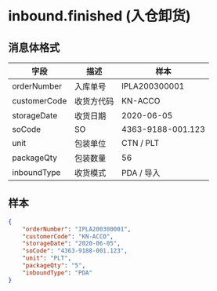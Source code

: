 # inbound.finished (入仓卸货)

## 消息体格式

| 字段           | 描述              | 样本             |
|----------------|------------------|---------------   |
| orderNumber    | 入库单号          | IPLA200300001   |
| customerCode   | 收货方代码        | KN-ACCO         |
| storageDate    | 收货日期          |2020-06-05       |
| soCode         |  SO              |4363-9188-001.123|
| unit           | 包装单位          |CTN / PLT        |
| packageQty     | 包装数量          | 56              |
| inboundType    | 收货模式          | PDA / 导入      |


## 样本

```json
{
    "orderNumber": "IPLA200300001",
    "customerCode": "KN-ACCO",
    "storageDate": "2020-06-05",
    "soCode": "4363-9188-001.123",
    "unit": "PLT",
    "packageQty": "5",
    "inboundType": "PDA"
}
```

